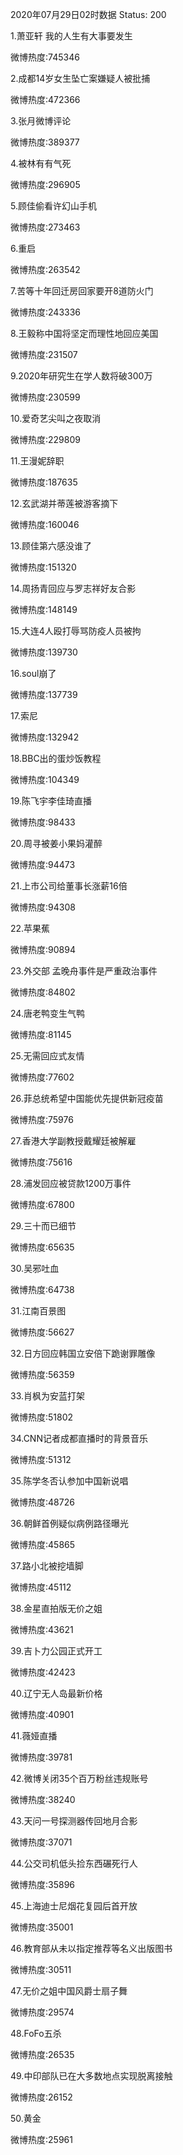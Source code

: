 2020年07月29日02时数据
Status: 200

1.萧亚轩 我的人生有大事要发生

微博热度:745346

2.成都14岁女生坠亡案嫌疑人被批捕

微博热度:472366

3.张月微博评论

微博热度:389377

4.被林有有气死

微博热度:296905

5.顾佳偷看许幻山手机

微博热度:273463

6.重启

微博热度:263542

7.苦等十年回迁房回家要开8道防火门

微博热度:243336

8.王毅称中国将坚定而理性地回应美国

微博热度:231507

9.2020年研究生在学人数将破300万

微博热度:230599

10.爱奇艺尖叫之夜取消

微博热度:229809

11.王漫妮辞职

微博热度:187635

12.玄武湖并蒂莲被游客摘下

微博热度:160046

13.顾佳第六感没谁了

微博热度:151320

14.周扬青回应与罗志祥好友合影

微博热度:148149

15.大连4人殴打辱骂防疫人员被拘

微博热度:139730

16.soul崩了

微博热度:137739

17.索尼

微博热度:132942

18.BBC出的蛋炒饭教程

微博热度:104349

19.陈飞宇李佳琦直播

微博热度:98433

20.周寻被姜小果妈灌醉

微博热度:94473

21.上市公司给董事长涨薪16倍

微博热度:94308

22.苹果蕉

微博热度:90894

23.外交部 孟晚舟事件是严重政治事件

微博热度:84802

24.唐老鸭变生气鸭

微博热度:81145

25.无需回应式友情

微博热度:77602

26.菲总统希望中国能优先提供新冠疫苗

微博热度:75976

27.香港大学副教授戴耀廷被解雇

微博热度:75616

28.浦发回应被贷款1200万事件

微博热度:67800

29.三十而已细节

微博热度:65635

30.吴邪吐血

微博热度:64738

31.江南百景图

微博热度:56627

32.日方回应韩国立安倍下跪谢罪雕像

微博热度:56359

33.肖枫为安蓝打架

微博热度:51802

34.CNN记者成都直播时的背景音乐

微博热度:51312

35.陈学冬否认参加中国新说唱

微博热度:48726

36.朝鲜首例疑似病例路径曝光

微博热度:45865

37.路小北被挖墙脚

微博热度:45112

38.金星直拍版无价之姐

微博热度:43621

39.吉卜力公园正式开工

微博热度:42423

40.辽宁无人岛最新价格

微博热度:40901

41.薇娅直播

微博热度:39781

42.微博关闭35个百万粉丝违规账号

微博热度:38240

43.天问一号探测器传回地月合影

微博热度:37071

44.公交司机低头捡东西碾死行人

微博热度:35896

45.上海迪士尼烟花复园后首开放

微博热度:35001

46.教育部从未以指定推荐等名义出版图书

微博热度:30511

47.无价之姐中国风爵士扇子舞

微博热度:29574

48.FoFo五杀

微博热度:26535

49.中印部队已在大多数地点实现脱离接触

微博热度:26152

50.黄金

微博热度:25961

